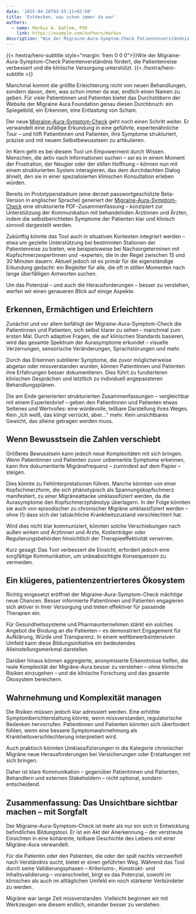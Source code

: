 ```yaml
---
date: '2025-04-28T03:55:11+02:00'
title: 'Entdecken, was schon immer da war'
authors:
  - name: Markus A. Dahlem, PhD
    link: https://example.com/authors/markus
description: "Wie der Migraine-Aura-Symptom-Check Patientenverständnis fördert, die Patienten -Journey  verbessert und die klinische Versorgung unterstützt."
---
```


<div class="hx-mb-12">
{{< hextra/hero-subtitle style="margin: 1rem 0 0 0">}}Wie der Migraine-Aura-Symptom-Check Patientenverständnis fördert, die Patientenreise verbessert und die klinische Versorgung unterstützt.
    {{< /hextra/hero-subtitle >}}
</div>

Manchmal kommt die größte Erleichterung nicht von neuen Behandlungen, sondern davon, dem, was schon immer da war, endlich einen Namen zu geben. Für viele Patientinnen und Patienten bietet das Durchstöbern der Website der Migraine Aura Foundation genau diesen Durchbruch: ein Spiegelbild, ein Erkennen, eine Entlastung von Scham.

Der neue [Migraine-Aura-Symptom-Check](/de/aura-symptom-check/symptom-check-tools/) geht noch einen Schritt weiter. Er verwandelt eine zufällige Erkundung in eine geführte, expertenähnliche Tour – und hilft Patientinnen und Patienten, ihre Symptome strukturiert, präzise und mit neuem Selbstbewusstsein zu artikulieren.

Im Kern geht es bei diesem Tool um Empowerment durch Wissen. Menschen, die aktiv nach Informationen suchen – sei es in einem Moment der Frustration, der Neugier oder der stillen Hoffnung – können nun mit einem strukturierten System interagieren, das dem durchdachten Dialog ähnelt, den sie in einer spezialisierten klinischen Konsultation erleben würden.

Bereits im Prototypenstadium (eine derzeit passwortgeschützte Beta-Version in englischer Sprache) generiert der [Migraine-Aura-Symptom-Check](de/aura-symptom-check/symptom-check-tools/) eine strukturierte PDF-Zusammenfassung – konzipiert zur Unterstützung der Kommunikation mit behandelnden Ärztinnen und Ärzten, indem die selbstberichteten Symptome der Patienten klar und klinisch sinnvoll dargestellt werden.

Zukünftig könnte das Tool auch in situativen Kontexten integriert werden – etwa um gezielte Unterstützung bei bestimmten Stationen der Patientenreise zu bieten, wie beispielsweise bei Nachsorgeterminen mit Kopfschmerzexpertinnen und -experten, die in der Regel zwischen 15 und 30 Minuten dauern. Aktuell jedoch ist es primär für die eigenständige Erkundung gedacht: ein Begleiter für alle, die oft in stillen Momenten nach lange überfälligen Antworten suchen.

Um das Potenzial – und auch die Herausforderungen – besser zu verstehen, werfen wir einen genaueren Blick auf einige Aspekte.

## Erkennen, Ermächtigen und Erleichtern
Zunächst und vor allem befähigt der Migraine-Aura-Symptom-Check die Patientinnen und Patienten, sich selbst klarer zu sehen – manchmal zum ersten Mal. Durch adaptive Fragen, die auf klinischen Standards basieren, wird das gesamte Spektrum der Aurasymptome erkundet – visuelle Verzerrungen, sensorische Veränderungen, Sprachstörungen und mehr.

Durch das Erkennen subtilerer Symptome, die zuvor möglicherweise abgetan oder missverstanden wurden, können Patientinnen und Patienten ihre Erfahrungen besser dokumentieren. Dies führt zu fundierteren klinischen Gesprächen und letztlich zu individuell angepassteren Behandlungsplänen.

Die am Ende generierten strukturierten Zusammenfassungen – vergleichbar mit einem Expertenbrief – geben den Patientinnen und Patienten etwas Seltenes und Wertvolles: eine würdevolle, teilbare Darstellung ihres Weges. Kein „Ich weiß, das klingt verrückt, aber...“ mehr. Kein unsichtbares Gewicht, das alleine getragen werden muss.

## Wenn Bewusstsein die Zahlen verschiebt
Größeres Bewusstsein kann jedoch neue Komplexitäten mit sich bringen. Wenn Patientinnen und Patienten zuvor unbemerkte Symptome erkennen, kann ihre dokumentierte Migränefrequenz – zumindest auf dem Papier – steigen.

Dies könnte zu Fehlinterpretationen führen. Manche könnten von einer Kopfschmerzform, die sich phänotypisch als Spannungskopfschmerz manifestiert, zu einer Migräneattacke umklassifiziert werden, da die Aurasymptome den Kopfschmerzphänotyp überlagern. In der Folge könnten sie auch von episodischer zu chronischer Migräne umklassifiziert werden – ohne (!) dass sich der tatsächliche Krankheitszustand verschlechtert hat.

Wird dies nicht klar kommuniziert, könnten solche Verschiebungen nach außen wirken und Ärztinnen und Ärzte, Kostenträger oder Regulierungsbehörden hinsichtlich der Therapieeffektivität verwirren.

Kurz gesagt: Das Tool verbessert die Einsicht, erfordert jedoch eine sorgfältige Kommunikation, um unbeabsichtigte Konsequenzen zu vermeiden.

## Ein klügeres, patientenzentrierteres Ökosystem
Richtig eingesetzt eröffnet der Migraine-Aura-Symptom-Check mächtige neue Chancen. Besser informierte Patientinnen und Patienten engagieren sich aktiver in ihrer Versorgung und treten effektiver für passende Therapien ein.

Für Gesundheitssysteme und Pharmaunternehmen stärkt ein solches Angebot die Bindung an die Patienten – es demonstriert Engagement für Aufklärung, Würde und Transparenz. In einem wettbewerbsintensiven Umfeld kann diese Bildungsinitiative ein bedeutendes Alleinstellungsmerkmal darstellen.

Darüber hinaus können aggregierte, anonymisierte Erkenntnisse helfen, die reale Komplexität der Migräne-Aura besser zu verstehen – ohne klinische Risiken einzugehen – und die klinische Forschung und das gesamte Ökosystem bereichern.

## Wahrnehmung und Komplexität managen
Die Risiken müssen jedoch klar adressiert werden. Eine erhöhte Symptomberichterstattung könnte, wenn missverstanden, regulatorische Bedenken hervorrufen. Patientinnen und Patienten könnten sich überfordert fühlen, wenn eine bessere Symptomwahrnehmung als Krankheitsverschlechterung interpretiert wird.

Auch praktisch könnten Umklassifizierungen in die Kategorie chronischer Migräne neue Herausforderungen bei Versicherungen oder Erstattungen mit sich bringen.

Daher ist klare Kommunikation – gegenüber Patientinnen und Patienten, Behandlern und externen Stakeholdern – nicht optional, sondern entscheidend.

## Zusammenfassung: Das Unsichtbare sichtbar machen – mit Sorgfalt

Der Migraine-Aura-Symptom-Check ist mehr als nur ein sich in Entwicklung befindliches Bildungstool. Er ist ein Akt der Anerkennung – der verstreute Einsichten in eine kohärente, teilbare Geschichte des Lebens mit einer Migräne-Aura verwandelt.

Für die Patientin oder den Patienten, die oder der spät nachts verzweifelt nach Verständnis sucht, bietet er einen geführten Weg. Während das Tool durch seine Validierungsphasen – Kriteriums-, Konstrukt- und Inhaltsvalidierung – voranschreitet, birgt es das Potenzial, sowohl im klinischen als auch im alltäglichen Umfeld ein noch stärkerer Verbündeter zu werden.

Migräne war lange Zeit missverstanden. Vielleicht beginnen wir mit Werkzeugen wie diesem endlich, einander besser zu verstehen.
